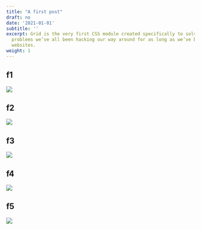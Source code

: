 ```yaml
---
title: "A first post"
draft: no
date: '2021-01-01'
subtitle: ''
excerpt: Grid is the very first CSS module created specifically to solve the layout
  problems we’ve all been hacking our way around for as long as we’ve been making
  websites.
weight: 1
---
```


## f1

![](fl1.jpg)

## f2

![](fl2.jpg)

## f3

![](fl3.jpg)

## f4

![](fl4.jpg)

## f5

![](fl5.jpg)



